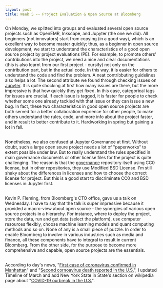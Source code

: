 ```yaml
---
layout: post
title: Week 5 -- Project Evaluation & Open Source at Bloomberg
---
```


On Monday, we splitted into groups and evaluated several open source projects such as OpenEMR, Inkscape, and Jupyter (the one we did). All beginners (not innovators) start from copying (in a good way), which is an excellent way to become master quickly; thus, as a beginner in open source development, we start to understand the characteristics of a good open source project by project evaluations (PE). For example, to promote others' contributions into the project, we need a nice and clear documentations (this is also learnt from our first project - cursify) not only on the contribution part, but in the actual code. In this way, it is easier for others to understand the code and find the problem. A neat contribbuting guidelines also helps a lot. The second attribute we found through checking issues on [Jupyter](https://github.com/jupyter/notebook/issues). It is quite shocking at first how many issues are there, but the more impressive is that how quickly they get fixed. In this case, categorical tags for issues are crucial. If each issue is tagged, it is faster for people to check whether some one already tackled with that issue or they can issue a new bug. In fact, these two characteristics in good open source projects are both served for a better collaboration exprience for other people, to make others understand the rules, code, and more info about the project faster, and in result to better contribute to it. Hardworking in spring but gaining a lot in fall. <br><br>

Nonetheless, we also confused at Jupyter Governance at first. Without doubt, such a large open soure project needs a lot of "paperworks" to extent possible under law. But to really understand the rules specified in main governance documents or other license files for the project is quite challenging. The reason is that the [governance](https://github.com/jupyter/governance) repository itself using CC0 license, but in other repositories, they use Modified BSD License. I'm still shaky about the differences in licenses and how to choose the correct license for project. But this is a good start to discriminate CC0 and BSD licenses in Jupyter first.<br><br>

Kevin P. Fleming, from Bloomberg's CTO office, gave us a talk on Wednesday. I have to say that the talk is super impressive because it provided a macro-view about open source - the synergies of various open source projects in a hierarchy. For instance, where to deploy the project, store the data, run and get data (select the platform), use computer resources flexibly, choose machine learning models and quant computing methods and so on. None of any is a small piece of puzzle. In order to enable Bloomberg to involve in various industries such as media and finance, all these components have to integral to result in current Bloomberg. From the other side, for the purpose to become more comprehensive and capable, open source projects are the essentials.<br><br>

According to day's news, "[First case of coronavirus confirmed in Manhattan](https://nypost.com/2020/03/01/first-case-of-coronavirus-confirmed-in-manhattan/)" and "[Second cornoavirus death reported in the U.S.](https://nypost.com/2020/03/01/second-us-coronavirus-death-reported-in-washington-state/)", I updated Timeline of March and add New York State in State's section on wikipedia page about "[COVID-19 ourbreak in the U.S.](https://zh.wikipedia.org/wiki/2019%E5%86%A0%E7%8B%80%E7%97%85%E6%AF%92%E7%97%85%E7%BE%8E%E5%9C%8B%E7%96%AB%E6%83%85
)". <br><br>
